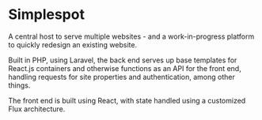 # Simplespot

A central host to serve multiple websites - and a work-in-progress platform to quickly redesign an existing website.

Built in PHP, using Laravel, the back end serves up base templates for React.js containers and otherwise functions as an API for the front end, handling requests for site properties and authentication, among other things.

The front end is built using React, with state handled using a customized Flux architecture.
